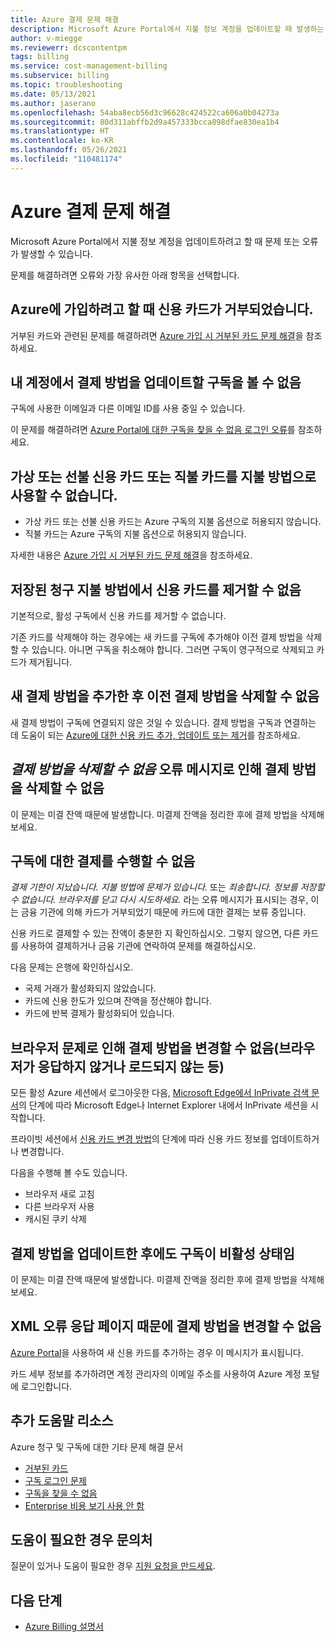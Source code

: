 ```yaml
---
title: Azure 결제 문제 해결
description: Microsoft Azure Portal에서 지불 정보 계정을 업데이트할 때 발생하는 문제를 해결합니다.
author: v-miegge
ms.reviewerr: dcscontentpm
tags: billing
ms.service: cost-management-billing
ms.subservice: billing
ms.topic: troubleshooting
ms.date: 05/13/2021
ms.author: jaserano
ms.openlocfilehash: 54aba8ecb56d3c96628c424522ca606a0b04273a
ms.sourcegitcommit: 80d311abffb2d9a457333bcca898dfae830ea1b4
ms.translationtype: HT
ms.contentlocale: ko-KR
ms.lasthandoff: 05/26/2021
ms.locfileid: "110481174"
---
```

# <a name="troubleshoot-azure-payment-issues"></a>Azure 결제 문제 해결

Microsoft Azure Portal에서 지불 정보 계정을 업데이트하려고 할 때 문제 또는 오류가 발생할 수 있습니다.

문제를 해결하려면 오류와 가장 유사한 아래 항목을 선택합니다.

## <a name="my-credit-card-was-declined-when-i-tried-to-sign-up-for-azure"></a>Azure에 가입하려고 할 때 신용 카드가 거부되었습니다.

거부된 카드와 관련된 문제를 해결하려면 [Azure 가입 시 거부된 카드 문제 해결](troubleshoot-declined-card.md)을 참조하세요.

## <a name="unable-to-see-subscriptions-under-my-account-to-update-the-payment-method"></a>내 계정에서 결제 방법을 업데이트할 구독을 볼 수 없음

구독에 사용한 이메일과 다른 이메일 ID를 사용 중일 수 있습니다.

이 문제를 해결하려면 [Azure Portal에 대한 구독을 찾을 수 없음 로그인 오류](no-subscriptions-found.md)를 참조하세요.

## <a name="unable-to-use-a-virtual-or-prepaid-credit-or-debit-card-as-a-payment-method"></a>가상 또는 선불 신용 카드 또는 직불 카드를 지불 방법으로 사용할 수 없습니다.

*   가상 카드 또는 선불 신용 카드는 Azure 구독의 지불 옵션으로 허용되지 않습니다.
*   직불 카드는 Azure 구독의 지불 옵션으로 허용되지 않습니다.

자세한 내용은 [Azure 가입 시 거부된 카드 문제 해결](troubleshoot-declined-card.md)을 참조하세요.

## <a name="unable-to-remove-a-credit-card-from-a-saved-billing-payment-method"></a>저장된 청구 지불 방법에서 신용 카드를 제거할 수 없음

기본적으로, 활성 구독에서 신용 카드를 제거할 수 없습니다.

기존 카드를 삭제해야 하는 경우에는 새 카드를 구독에 추가해야 이전 결제 방법을 삭제할 수 있습니다. 아니면 구독을 취소해야 합니다. 그러면 구독이 영구적으로 삭제되고 카드가 제거됩니다.

## <a name="unable-to-delete-an-old-payment-method-after-adding-a-new-payment-method"></a>새 결제 방법을 추가한 후 이전 결제 방법을 삭제할 수 없음

새 결제 방법이 구독에 연결되지 않은 것일 수 있습니다. 결제 방법을 구독과 연결하는 데 도움이 되는 [Azure에 대한 신용 카드 추가, 업데이트 또는 제거](change-credit-card.md)를 참조하세요.

## <a name="unable-to-delete-a-payment-method-because-of-cannot-delete-payment-method-error"></a>*결제 방법을 삭제할 수 없음* 오류 메시지로 인해 결제 방법을 삭제할 수 없음

이 문제는 미결 잔액 때문에 발생합니다. 미결제 잔액을 정리한 후에 결제 방법을 삭제해 보세요.

## <a name="unable-to-make-payment-for-a-subscription"></a>구독에 대한 결제를 수행할 수 없음

*결제 기한이 지났습니다. 지불 방법에 문제가 있습니다.* 또는 *죄송합니다. 정보를 저장할 수 없습니다. 브라우저를 닫고 다시 시도하세요.* 라는 오류 메시지가 표시되는 경우, 이는 금융 기관에 의해 카드가 거부되었기 때문에 카드에 대한 결제는 보류 중입니다.

신용 카드로 결제할 수 있는 잔액이 충분한 지 확인하십시오. 그렇지 않으면, 다른 카드를 사용하여 결제하거나 금융 기관에 연락하여 문제를 해결하십시오.

다음 문제는 은행에 확인하십시오.

- 국제 거래가 활성화되지 않았습니다.
- 카드에 신용 한도가 있으며 잔액을 정산해야 합니다.
- 카드에 반복 결제가 활성화되어 있습니다.

## <a name="unable-to-change-payment-method-because-of-browser-issues-browser-does-not-respond-does-not-load-and-so-on"></a>브라우저 문제로 인해 결제 방법을 변경할 수 없음(브라우저가 응답하지 않거나 로드되지 않는 등)

모든 활성 Azure 세션에서 로그아웃한 다음, [Microsoft Edge에서 InPrivate 검색 문서](https://support.microsoft.com/help/4026200/microsoft-edge-browse-inprivate)의 단계에 따라 Microsoft Edge나 Internet Explorer 내에서 InPrivate 세션을 시작합니다.

프라이빗 세션에서 [신용 카드 변경 방법](change-credit-card.md)의 단계에 따라 신용 카드 정보를 업데이트하거나 변경합니다.

다음을 수행해 볼 수도 있습니다.

- 브라우저 새로 고침
- 다른 브라우저 사용
- 캐시된 쿠키 삭제

## <a name="my-subscription-is-still-disabled-after-updating-the-payment-method"></a>결제 방법을 업데이트한 후에도 구독이 비활성 상태임

이 문제는 미결 잔액 때문에 발생합니다. 미결제 잔액을 정리한 후에 결제 방법을 삭제해 보세요.

## <a name="unable-to-change-payment-method-because-of-an-xml-error-response-page"></a>XML 오류 응답 페이지 때문에 결제 방법을 변경할 수 없음

[Azure Portal](https://portal.azure.com/)을 사용하여 새 신용 카드를 추가하는 경우 이 메시지가 표시됩니다.

카드 세부 정보를 추가하려면 계정 관리자의 이메일 주소를 사용하여 Azure 계정 포털에 로그인합니다.

## <a name="additional-help-resources"></a>추가 도움말 리소스

Azure 청구 및 구독에 대한 기타 문제 해결 문서

- [거부된 카드](troubleshoot-declined-card.md)
- [구독 로그인 문제](troubleshoot-sign-in-issue.md)
- [구독을 찾을 수 없음](no-subscriptions-found.md)
- [Enterprise 비용 보기 사용 안 함](enterprise-mgmt-grp-troubleshoot-cost-view.md)

## <a name="contact-us-for-help"></a>도움이 필요한 경우 문의처

질문이 있거나 도움이 필요한 경우 [지원 요청을 만드세요](https://ms.portal.azure.com/#blade/Microsoft_Azure_Support/HelpAndSupportBlade/newsupportrequest).

## <a name="next-steps"></a>다음 단계

- [Azure Billing 설명서](../index.yml)